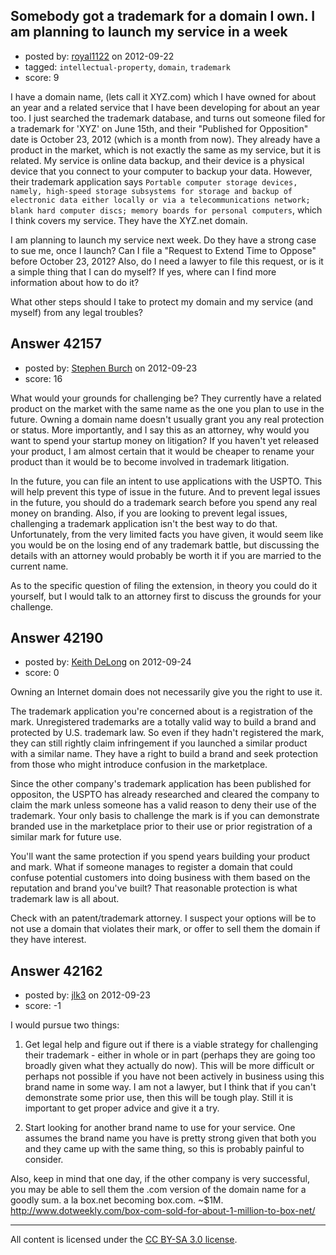 ## Somebody got a trademark for a domain I own. I am planning to launch my service in a week

- posted by: [royal1122](https://stackexchange.com/users/-1/17308-royal1122) on 2012-09-22
- tagged: `intellectual-property`, `domain`, `trademark`
- score: 9

I have a domain name, (lets call it XYZ.com) which I have owned for about an year and a related service that I have been developing for about an year too. I just searched the trademark database, and turns out someone filed for a trademark for 'XYZ' on June 15th, and their "Published for Opposition" date is October 23, 2012 (which is a month from now). They already have a product in the market, which is not exactly the same as my service, but it is related. My service is online data backup, and their device is a physical device that you connect to your computer to backup your data. However, their trademark application says `Portable computer storage devices, namely, high-speed storage subsystems for storage and backup of electronic data either locally or via a telecommunications network; blank hard computer discs; memory boards for personal computers`, which I think covers my service. They have the XYZ.net domain.

I am planning to launch my service next week. Do they have a strong case to sue me, once I launch? Can I file a "Request to Extend Time to Oppose" before October 23, 2012? Also, do I need a lawyer to file this request, or is it a simple thing that I can do myself? If yes, where can I find more information about how to do it?

What other steps should I take to protect my domain and my service (and myself) from any legal troubles?


## Answer 42157

- posted by: [Stephen Burch](https://stackexchange.com/users/-1/13763-stephen-burch) on 2012-09-23
- score: 16

What would your grounds for challenging be? They currently have a related product on the market with the same name as the one you plan to use in the future. Owning a domain name doesn't usually grant you any real protection or status. More importantly, and I say this as an attorney, why would you want to spend your startup money on litigation? If you haven't yet released your product, I am almost certain that it would be cheaper to rename your product than it would be to become involved in trademark litigation. 

In the future, you can file an intent to use applications with the USPTO. This will help prevent this type of issue in the future. And to prevent legal issues in the future, you should do a trademark search before you spend any real money on branding. Also, if you are looking to prevent legal issues, challenging a trademark application isn't the best way to do that. Unfortunately, from the very limited facts you have given, it would seem like you would be on the losing end of any trademark battle, but discussing the details with an attorney would probably be worth it if you are married to the current name. 

As to the specific question of filing the extension, in theory you could do it yourself, but I would talk to an attorney first to discuss the grounds for your challenge.


## Answer 42190

- posted by: [Keith DeLong](https://stackexchange.com/users/-1/888-keith-delong) on 2012-09-24
- score: 0

Owning an Internet domain does not necessarily give you the right to use it.

The trademark application you're concerned about is a registration of the mark. Unregistered trademarks are a totally valid way to build a brand and protected by U.S. trademark law. So even if they hadn't registered the mark, they can still rightly claim infringement if you launched a similar product with a similar name. They have a right to build a brand and seek protection from those who might introduce confusion in the marketplace. 
 

Since the other company's trademark application has been published for oppositon, the USPTO has already researched and cleared the company to claim the mark unless someone has a valid reason to deny their use of the trademark. Your only basis to challenge the mark is if you can demonstrate branded use in the marketplace prior to their use  or prior registration of a similar mark for future use.

You'll want the same protection if you spend years building your product and mark. What if someone manages to register a domain that could confuse potential customers into doing business with them based on the reputation and brand you've built? That reasonable protection is what trademark law is all about.

Check with an patent/trademark attorney. I suspect your options will be to not use a domain that violates their mark, or offer to sell them the domain if they have interest.



## Answer 42162

- posted by: [jlk3](https://stackexchange.com/users/-1/16484-jlk3) on 2012-09-23
- score: -1

I would pursue two things:

1. Get legal help and figure out if there is a viable strategy for challenging their trademark - either in whole or in part (perhaps they are going too broadly given what they actually do now). This will be more difficult or perhaps not possible if you have not been actively in business using this brand name in some way. I am not a lawyer, but I think that if you can't demonstrate some prior use, then this will be tough play. Still it is important to get proper advice and give it a try.

2. Start looking for another brand name to use for your service. One assumes the brand name you have is pretty strong given that both you and they came up with the same thing, so this is probably painful to consider.

Also, keep in mind that one day, if the other company is very successful, you may be able to sell them the .com version of the domain name for a goodly sum. a la box.net becoming box.com. ~$1M. http://www.dotweekly.com/box-com-sold-for-about-1-million-to-box-net/




---

All content is licensed under the [CC BY-SA 3.0 license](https://creativecommons.org/licenses/by-sa/3.0/).
